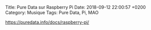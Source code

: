 Title:  Pure Data sur Raspberry Pi
Date:   2018-09-12 22:00:57 +0200
Category: Musique
Tags: Pure Data, Pi, MAO


<https://puredata.info/docs/raspberry-pi/>

